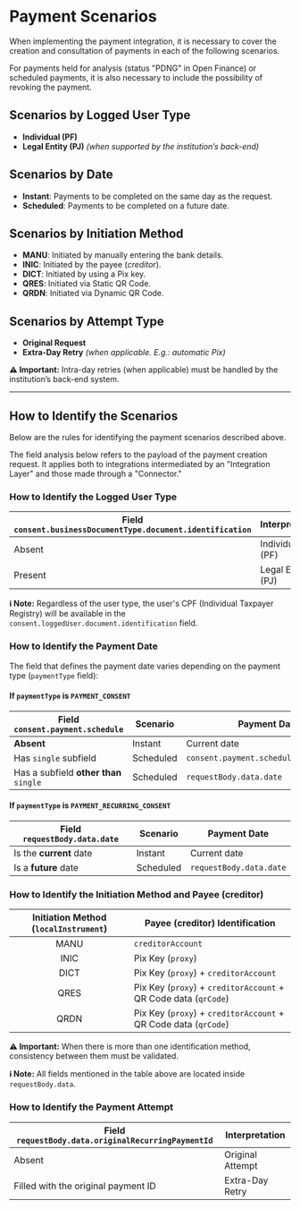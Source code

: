 # Payment Scenarios

When implementing the payment integration, it is necessary to cover the creation and consultation of payments in each of the following scenarios.

For payments held for analysis (status "PDNG" in Open Finance) or scheduled payments, it is also necessary to include the possibility of revoking the payment.

## Scenarios by Logged User Type

- **Individual (PF)**
- **Legal Entity (PJ)** *(when supported by the institution’s back-end)*

## Scenarios by Date

- **Instant**: Payments to be completed on the same day as the request.
- **Scheduled**: Payments to be completed on a future date.

## Scenarios by Initiation Method

- **MANU**: Initiated by manually entering the bank details.
- **INIC**: Initiated by the payee (*creditor*).
- **DICT**: Initiated by using a Pix key.
- **QRES**: Initiated via Static QR Code.
- **QRDN**: Initiated via Dynamic QR Code.

## Scenarios by Attempt Type

- **Original Request**
- **Extra-Day Retry** *(when applicable. E.g.: automatic Pix)*

**⚠️ Important:** Intra-day retries (when applicable) must be handled by the institution’s back-end system.

---

## How to Identify the Scenarios

Below are the rules for identifying the payment scenarios described above.

The field analysis below refers to the payload of the payment creation request. It applies both to integrations intermediated by an "Integration Layer" and those made through a "Connector."

### How to Identify the Logged User Type

| Field `consent.businessDocumentType.document.identification` | Interpretation    |
| ------------------------------------------------------------ | ----------------- |
| Absent                                                       | Individual (PF)   |
| Present                                                      | Legal Entity (PJ) |

**ℹ️ Note:** Regardless of the user type, the user's CPF (Individual Taxpayer Registry) will be available in the `consent.loggedUser.document.identification` field.

### How to Identify the Payment Date

The field that defines the payment date varies depending on the payment type (`paymentType` field):

#### If `paymentType` is `PAYMENT_CONSENT`

| Field `consent.payment.schedule`       | Scenario  | Payment Date                           |
| -------------------------------------- | --------- | -------------------------------------- |
| **Absent**                             | Instant   | Current date                           |
| Has `single` subfield                  | Scheduled | `consent.payment.schedule.single.date` |
| Has a subfield **other than** `single` | Scheduled | `requestBody.data.date`                |

#### If `paymentType` is `PAYMENT_RECURRING_CONSENT`

| Field `requestBody.data.date` | Scenario  | Payment Date            |
| ----------------------------- | --------- | ----------------------- |
| Is the **current** date       | Instant   | Current date            |
| Is a **future** date          | Scheduled | `requestBody.data.date` |

### How to Identify the Initiation Method and Payee (creditor)

| Initiation Method (`localInstrument`) | Payee (creditor) Identification                                 |
| :-----------------------------------: | --------------------------------------------------------------- |
|                 MANU                  | `creditorAccount`                                               |
|                 INIC                  | Pix Key (`proxy`)                                               |
|                 DICT                  | Pix Key (`proxy`) + `creditorAccount`                           |
|                 QRES                  | Pix Key (`proxy`) + `creditorAccount` + QR Code data (`qrCode`) |
|                 QRDN                  | Pix Key (`proxy`) + `creditorAccount` + QR Code data (`qrCode`) |

**⚠️ Important:** When there is more than one identification method, consistency between them must be validated.

**ℹ️ Note:** All fields mentioned in the table above are located inside `requestBody.data`.

### How to Identify the Payment Attempt

| Field `requestBody.data.originalRecurringPaymentId` | Interpretation   |
| --------------------------------------------------- | ---------------- |
| Absent                                              | Original Attempt |
| Filled with the original payment ID                 | Extra-Day Retry  |
